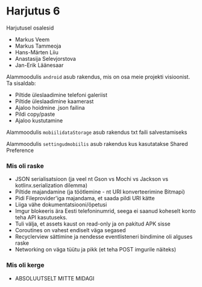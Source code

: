 # Harjutus 6

Harjutusel osalesid
- Markus Veem 
- Markus Tammeoja
- Hans-Märten Liiu
- Anastasija Selevjorstova
- Jan-Erik Läänesaar

Alammoodulis `android` asub rakendus, mis on osa meie projekti visioonist.
Ta sisaldab:
- Piltide üleslaadimine telefoni galeriist
- Piltide üleslaadimine kaamerast
- Ajaloo hoidmine .json failina
- Pildi copy/paste
- Ajaloo kustutamine

Alammoodulis `mobiilidataStorage` asub rakendus txt faili salvestamiseks

Alammoodulis `settingudmobiilis` asub rakendus kus kasutatakse Shared Preference

### Mis oli raske
- JSON serialisatsioon (ja veel nt Gson vs Mochi vs Jackson vs kotlinx.serialization dilemma)
- Piltide majandamine (ja töötlemine - nt URI konverteerimine Bitmapi)
- Pidi Fileprovider'iga majandama, et saada pildi URI kätte
- Liiga vähe dokumentatsiooni/õpetusi
- Imgur blokeeris ära Eesti telefoninumrid, seega ei saanud koheselt konto teha API kasutuseks.
- Tuli välja, et assets kaust on read-only ja on pakitud APK sisse
- Coroutines on vahest endiselt väga segased
- Recyclerview sättimine ja nendesse eventlisteneri bindimine oli alguses raske
- Networking on väga tüütu ja pikk (et teha POST imgurile näiteks)

### Mis oli kerge
- ABSOLUUTSELT MITTE MIDAGI